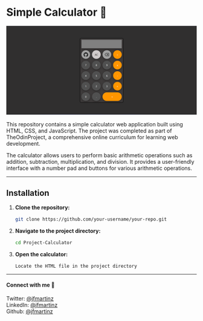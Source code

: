 
# Simple Calculator  🧮

![Img](calculator.png)

This repository contains a simple calculator web application built using HTML, CSS, and JavaScript. The project was completed as part of TheOdinProject, a comprehensive online curriculum for learning web development.

The calculator allows users to perform basic arithmetic operations such as addition, subtraction, multiplication, and division. It provides a user-friendly interface with a number pad and buttons for various arithmetic operations.

---
## Installation
1. **Clone the repository:**

   ```bash
   git clone https://github.com/your-username/your-repo.git

2. **Navigate to the project directory:**
   
    ```bash
    cd Project-Calculator
3. **Open the calculator:**
     ```
     Locate the HTML file in the project directory 
    ```
---

#### Connect with me 🤝

Twitter: [@jfmartinz](https://twitter.com/jfmartinz)<br>
LinkedIn: [@jfmartinz](https://www.linkedin.com/in/jfmartinz/)<br>
Github: [@jfmartinz](https://github.com/jfmartinz)
